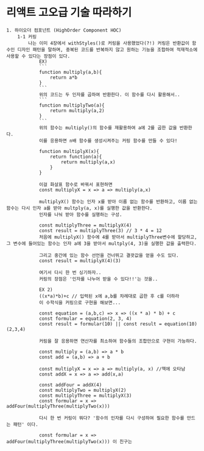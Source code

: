 # 리액트 고오급 기술 따라하기
    1. 하이오더 컴포넌트 (HighOrder Component HOC)
        1-1 커링
            나는 이미 4장에서 withStyles()로 커링을 사용했었다(?!) 커링은 반환값이 함수인 디자인 패턴을 말하며, 중복된 코드를 반복하지 않고 원하는 기능을 조합하여 적재적소에 사용할 수 있다는 장점이 있다.
                EX)
                ```
                function multiply(a,b){
                    return a*b
                }
                ```
                위의 코드는 두 인자를 곱하여 반환한다. 이 함수를 다시 활용해서..
                ```
                function multiplyTwo(a){
                    return multiply(a,2)
                }
                ```
                위의 함수는 multiply()의 함수를 재활용하여 a에 2를 곱한 값을 반환한다.
                이를 응용하면 n배 함수를 생성시켜주는 커링 함수를 만들 수 있다!

                function multiplyX(x){
                    return function(a){
                        return multiply(a,x)
                    }
                }

                이걸 화살표 함수로 바꿔서 표현하면
                const multiplyX = x => a => multiply(a,x)

                multiplyX() 함수는 인자 x를 받아 이름 없는 함수를 반환하고, 이름 없는 함수는 다시 인자 a를 받아 multply(a, x)를 실행한 값을 반환한다.
                인자를 나눠 받아 함수를 실행하는 구성.

                const multiplyThree = multiplyX(4)
                const result = multiplyThree(3) // 3 * 4 = 12
                처음에 multiplyX() 함수에 4를 받아서 multiplyThree변수에 할당하고, 그 변수에 들어있는 함수는 인자 a에 3을 받아서 multply(4, 3)을 실행한 값을 출력한다. 

                그리고 중간에 있는 함수 선언을 건너뛰고 결괏값을 얻을 수도 있다.
                const result = multiplyX(4)(3)

                여기서 다시 한 번 싱기하자..
                커링의 장점은 '인자를 나누어 받을 수 있다!!'는 것을..

                EX 2)
                ((x*a)*b)+c // 입력된 x에 a,b를 차례대로 곱한 후 c를 더하라
                이 수학식을 커링으로 구현을 해보면...

                const equation = (a,b,c) => x => ((x * a) * b) + c
                const formular = equation(2, 3, 4)
                const result = formular(10) || const result = equation(10)(2,3,4)

                커링을 잘 응용하면 연산자를 최소하여 함수들의 조합만으로 구현이 가능하다.
                
                const multiply = (a,b) => a * b
                const add = (a,b) => a + b

                const multiplyX = x => a => multiply(a, x) //책에 오타남
                const addX = x => a => add(x,a)

                const addFour = addX(4)
                const multiplyTwo = multiplyX(2)
                const multiplyThree = multiplyX(3)
                const formular = x => addFour(multiplyThree(multiplyTwo(x)))
                
                다시 한 번 커링이 뭐다? '함수의 인자를 다시 구성하여 필요한 함수를 만드는 패턴' 이다.

                const formular = x => addFour(multiplyThree(multiplyTwo(x))) 이 친구는





                